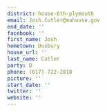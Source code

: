 ```yaml
---
district: house-6th-plymouth
email: Josh.Cutler@mahouse.gov
end_date: ''
facebook: ''
first_name: Josh
hometown: Duxbury
house_url: ''
last_name: Cutler
party: D
phone: (617) 722-2810
picture: ''
start_date: ''
twitter: ''
website: ''
---
```

